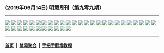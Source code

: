 ### (2019年06月14日) 明慧周刊（第九零九期） 

---

<img src="http://qikan.minghui.org/mhqkpage/qikanimage/2019/06/14/mhweekly909_read-online1.png"/> 

<img src="http://qikan.minghui.org/mhqkpage/qikanimage/2019/06/14/mhweekly909_read-online2.png"/> 

<img src="http://qikan.minghui.org/mhqkpage/qikanimage/2019/06/14/mhweekly909_read-online3.png"/> 

<img src="http://qikan.minghui.org/mhqkpage/qikanimage/2019/06/14/mhweekly909_read-online4.png"/> 

<img src="http://qikan.minghui.org/mhqkpage/qikanimage/2019/06/14/mhweekly909_read-online5.png"/> 

<img src="http://qikan.minghui.org/mhqkpage/qikanimage/2019/06/14/mhweekly909_read-online6.png"/> 

<img src="http://qikan.minghui.org/mhqkpage/qikanimage/2019/06/14/mhweekly909_read-online7.png"/> 

<img src="http://qikan.minghui.org/mhqkpage/qikanimage/2019/06/14/mhweekly909_read-online8.png"/> 

<img src="http://qikan.minghui.org/mhqkpage/qikanimage/2019/06/14/mhweekly909_read-online9.png"/> 

<img src="http://qikan.minghui.org/mhqkpage/qikanimage/2019/06/14/mhweekly909_read-online10.png"/> 

<img src="http://qikan.minghui.org/mhqkpage/qikanimage/2019/06/14/mhweekly909_read-online11.png"/> 

<img src="http://qikan.minghui.org/mhqkpage/qikanimage/2019/06/14/mhweekly909_read-online12.png"/> 

<img src="http://qikan.minghui.org/mhqkpage/qikanimage/2019/06/14/mhweekly909_read-online13.png"/> 

<img src="http://qikan.minghui.org/mhqkpage/qikanimage/2019/06/14/mhweekly909_read-online14.png"/> 

<img src="http://qikan.minghui.org/mhqkpage/qikanimage/2019/06/14/mhweekly909_read-online15.png"/> 

<img src="http://qikan.minghui.org/mhqkpage/qikanimage/2019/06/14/mhweekly909_read-online16.png"/> 

<img src="http://qikan.minghui.org/mhqkpage/qikanimage/2019/06/14/mhweekly909_read-online17.png"/> 

<img src="http://qikan.minghui.org/mhqkpage/qikanimage/2019/06/14/mhweekly909_read-online18.png"/> 

<img src="http://qikan.minghui.org/mhqkpage/qikanimage/2019/06/14/mhweekly909_read-online19.png"/> 

<img src="http://qikan.minghui.org/mhqkpage/qikanimage/2019/06/14/mhweekly909_read-online20.png"/> 

<img src="http://qikan.minghui.org/mhqkpage/qikanimage/2019/06/14/mhweekly909_read-online21.png"/> 

<img src="http://qikan.minghui.org/mhqkpage/qikanimage/2019/06/14/mhweekly909_read-online22.png"/> 

<img src="http://qikan.minghui.org/mhqkpage/qikanimage/2019/06/14/mhweekly909_read-online23.png"/> 

<img src="http://qikan.minghui.org/mhqkpage/qikanimage/2019/06/14/mhweekly909_read-online24.png"/> 

<img src="http://qikan.minghui.org/mhqkpage/qikanimage/2019/06/14/mhweekly909_read-online25.png"/> 

<img src="http://qikan.minghui.org/mhqkpage/qikanimage/2019/06/14/mhweekly909_read-online26.png"/> 

<img src="http://qikan.minghui.org/mhqkpage/qikanimage/2019/06/14/mhweekly909_read-online27.png"/> 

<img src="http://qikan.minghui.org/mhqkpage/qikanimage/2019/06/14/mhweekly909_read-online28.png"/> 

<img src="http://qikan.minghui.org/mhqkpage/qikanimage/2019/06/14/mhweekly909_read-online29.png"/> 

<img src="http://qikan.minghui.org/mhqkpage/qikanimage/2019/06/14/mhweekly909_read-online30.png"/> 

<img src="http://qikan.minghui.org/mhqkpage/qikanimage/2019/06/14/mhweekly909_read-online31.png"/> 

<img src="http://qikan.minghui.org/mhqkpage/qikanimage/2019/06/14/mhweekly909_read-online32.png"/> 

<img src="http://qikan.minghui.org/mhqkpage/qikanimage/2019/06/14/mhweekly909_read-online33.png"/> 

<img src="http://qikan.minghui.org/mhqkpage/qikanimage/2019/06/14/mhweekly909_read-online34.png"/> 

<img src="http://qikan.minghui.org/mhqkpage/qikanimage/2019/06/14/mhweekly909_read-online35.png"/> 

<img src="http://qikan.minghui.org/mhqkpage/qikanimage/2019/06/14/mhweekly909_read-online36.png"/> 



---

#### [首页](../../../..) &nbsp;|&nbsp; [禁闻聚合](https://github.com/gfw-breaker/banned-news) &nbsp;|&nbsp; [手把手翻墙教程](https://github.com/gfw-breaker/guides) 